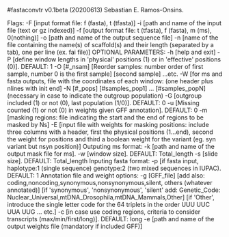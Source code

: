 #fastaconvtr v0.1beta (20200613) Sebastian E. Ramos-Onsins.

Flags:
-F [input format file: f (fasta), t (tfasta)]
-i [path and name of the input file (text or gz indexed)]
-f [output format file: t (tfasta), f (fasta), m (ms), 0(nothing)]
-o [path and name of the output sequence file]
-n [name of the file containing the name(s) of scaffold(s) and their length (separated by a tab), one per line (ex. fai file)]
OPTIONAL PARAMETERS:
-h [help and exit]
-P [define window lengths in 'physical' positions (1) or in 'effective' positions (0)]. DEFAULT: 1
-O [#_nsam] [Reorder samples: number order of first sample, number 0 is the first sample] [second sample] ...etc.
-W [for ms and fasta outputs, file with the coordinates of each window: (one header plus nlines with init end]
-N [#_pops] [#samples_pop1] ... [#samples_popN] (necessary in case to indicate the outgroup population)
-G [outgroup included (1) or not (0), last population (1/0)]. DEFAULT: 0
-u [Missing counted (1) or not (0) in weights given GFF annotation]. DEFAULT: 0
-m [masking regions: file indicating the start and the end of regions to be masked by Ns]
-E [input file with weights for masking positions: include three columns with a header, first the physical positions (1...end), second the weight for positions and third a boolean weight for the variant (eg. syn variant but nsyn position)]
Outputing ms format:
-k [path and name of the output mask file for ms].
-w [window size]. DEFAULT: Total_length
-s [slide size]. DEFAULT: Total_length
Inputing fasta format:
-p [if fasta input, haplotype:1 (single sequence) genotype:2 (two mixed sequences in IUPAC). DEFAULT: 1
Annotation file and weight options:
-g [GFF_file]
[add also: coding,noncoding,synonymous,nonsynonymous,silent, others (whatever annotated)]
[if 'synonymous', 'nonsynonymous', 'silent' add: Genetic_Code: Nuclear_Universal,mtDNA_Drosophila,mtDNA_Mammals,Other]
[if 'Other', introduce the single letter code for the 64 triplets in the order UUU UUC UUA UUG ... etc.]
-c [in case use coding regions, criteria to consider transcripts (max/min/first/long)]. DEFAULT: long
-e [path and name of the output weights file (mandatory if included GFF)]

